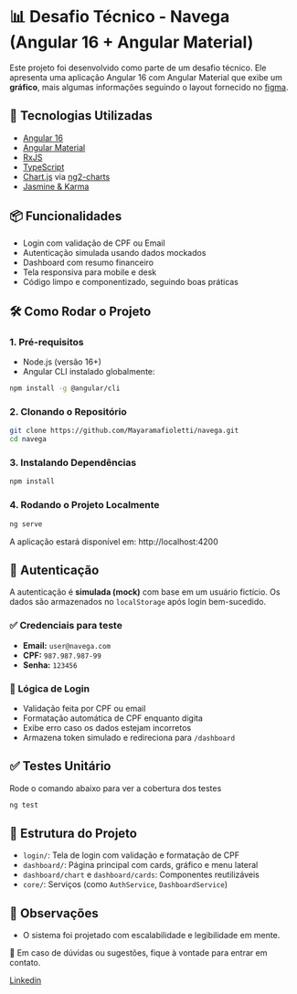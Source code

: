 
# 📊 Desafio Técnico - Navega (Angular 16 + Angular Material)

Este projeto foi desenvolvido como parte de um desafio técnico. Ele apresenta uma aplicação Angular 16 com Angular Material que exibe um **gráfico**, mais algumas informações seguindo o layout fornecido no [figma](https://www.figma.com/design/XEjahNUOeCfe4wNMKEruMh/Prot%C3%B3tipo-Front-End?node-id=2-1219&t=EQUk96W7G3k9rwtX-0).

## 🚀 Tecnologias Utilizadas

- [Angular 16](https://v16.angular.io/docs)
- [Angular Material](https://v16.material.angular.dev/)
- [RxJS](https://rxjs.dev/)
- [TypeScript](https://www.typescriptlang.org/)
- [Chart.js](https://www.chartjs.org/) via [ng2-charts](https://valor-software.com/ng2-charts/)
- [Jasmine & Karma](https://jasmine.github.io/) 

## 📦 Funcionalidades

- Login com validação de CPF ou Email
- Autenticação simulada usando dados mockados
- Dashboard com resumo financeiro
- Tela responsiva para mobile e desk
- Código limpo e componentizado, seguindo boas práticas

## 🛠️ Como Rodar o Projeto
### 1. Pré-requisitos

- Node.js (versão 16+)
- Angular CLI instalado globalmente:

```bash
npm install -g @angular/cli
```
### 2. Clonando o Repositório

```bash
git clone https://github.com/Mayaramafioletti/navega.git 
cd navega
```

### 3. Instalando Dependências
```bash
npm install
```

### 4. Rodando o Projeto Localmente
```bash
ng serve
```
A aplicação estará disponível em: http://localhost:4200

## 🔐 Autenticação

A autenticação é **simulada (mock)** com base em um usuário fictício. Os dados são armazenados no `localStorage` após login bem-sucedido.

### ✅ Credenciais para teste

- **Email:** `user@navega.com`
- **CPF:** `987.987.987-99`
- **Senha:** `123456`

### 🔄 Lógica de Login

- Validação feita por CPF ou email
- Formatação automática de CPF enquanto digita
- Exibe erro caso os dados estejam incorretos
- Armazena token simulado e redireciona para `/dashboard`


## ✅ Testes Unitário
Rode o comando abaixo para ver a cobertura dos testes

```bash
ng test 
```


## 📂 Estrutura do Projeto

- `login/`: Tela de login com validação e formatação de CPF
- `dashboard/`: Página principal com cards, gráfico e menu lateral
- `dashboard/chart` e  `dashboard/cards`: Componentes reutilizáveis
- `core/`: Serviços (como `AuthService`, `DashboardService`)



## 📌 Observações
- O sistema foi projetado com escalabilidade e legibilidade em mente.

💬 Em caso de dúvidas ou sugestões, fique à vontade para entrar em contato.

[Linkedin](https://www.linkedin.com/in/mayara-mafioletti/) 



